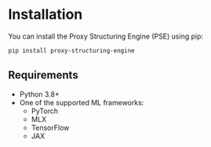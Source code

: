 # Installation

You can install the Proxy Structuring Engine (PSE) using pip:

```bash
pip install proxy-structuring-engine
```

## Requirements

- Python 3.8+
- One of the supported ML frameworks:
  - PyTorch
  - MLX
  - TensorFlow
  - JAX